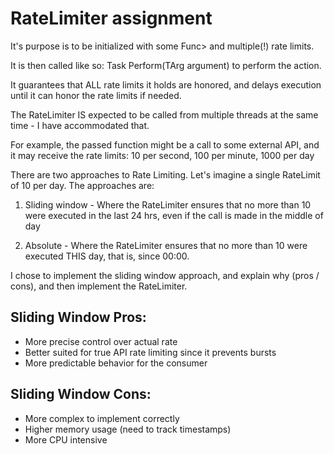 # RateLimiter assignment

It's purpose is to be initialized with some Func> and multiple(!) rate limits.

It is then called like so: Task Perform(TArg argument) to perform the action.

It guarantees that ALL rate limits it holds are honored, and delays execution until it can honor the rate limits if needed.

The RateLimiter IS expected to be called from multiple threads at the same time - I have accommodated that.

For example, the passed function might be a call to some external API, and it may receive the rate limits: 10 per second, 100 per minute, 1000 per day

There are two approaches to Rate Limiting. Let's imagine a single RateLimit of 10 per day. The approaches are:

1. Sliding window - Where the RateLimiter ensures that no more than 10 were executed in the last 24 hrs, even if the call is made in the middle of day

2. Absolute - Where the RateLimiter ensures that no more than 10 were executed THIS day, that is, since 00:00.

I chose to implement the sliding window approach, and explain why (pros / cons), and then implement the RateLimiter.

## Sliding Window Pros:
* More precise control over actual rate
* Better suited for true API rate limiting since it prevents bursts
* More predictable behavior for the consumer

## Sliding Window Cons:
* More complex to implement correctly
* Higher memory usage (need to track timestamps)
* More CPU intensive
